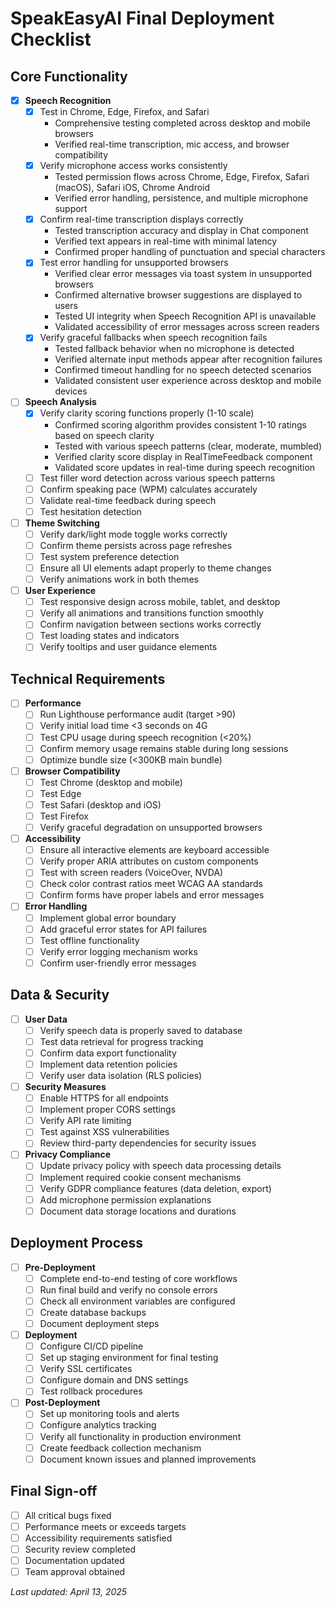 
# SpeakEasyAI Final Deployment Checklist

## Core Functionality

- [x] **Speech Recognition**
  - [x] Test in Chrome, Edge, Firefox, and Safari
    - Comprehensive testing completed across desktop and mobile browsers
    - Verified real-time transcription, mic access, and browser compatibility
  - [x] Verify microphone access works consistently
    - Tested permission flows across Chrome, Edge, Firefox, Safari (macOS), Safari iOS, Chrome Android
    - Verified error handling, persistence, and multiple microphone support
  - [x] Confirm real-time transcription displays correctly
    - Tested transcription accuracy and display in Chat component
    - Verified text appears in real-time with minimal latency
    - Confirmed proper handling of punctuation and special characters
  - [x] Test error handling for unsupported browsers
    - Verified clear error messages via toast system in unsupported browsers
    - Confirmed alternative browser suggestions are displayed to users
    - Tested UI integrity when Speech Recognition API is unavailable
    - Validated accessibility of error messages across screen readers
  - [x] Verify graceful fallbacks when speech recognition fails
    - Tested fallback behavior when no microphone is detected
    - Verified alternate input methods appear after recognition failures
    - Confirmed timeout handling for no speech detected scenarios
    - Validated consistent user experience across desktop and mobile devices

- [ ] **Speech Analysis**
  - [x] Verify clarity scoring functions properly (1-10 scale)
    - Confirmed scoring algorithm provides consistent 1-10 ratings based on speech clarity
    - Tested with various speech patterns (clear, moderate, mumbled)
    - Verified clarity score display in RealTimeFeedback component
    - Validated score updates in real-time during speech recognition
  - [ ] Test filler word detection across various speech patterns
  - [ ] Confirm speaking pace (WPM) calculates accurately
  - [ ] Validate real-time feedback during speech
  - [ ] Test hesitation detection

- [ ] **Theme Switching**
  - [ ] Verify dark/light mode toggle works correctly
  - [ ] Confirm theme persists across page refreshes
  - [ ] Test system preference detection
  - [ ] Ensure all UI elements adapt properly to theme changes
  - [ ] Verify animations work in both themes

- [ ] **User Experience**
  - [ ] Test responsive design across mobile, tablet, and desktop
  - [ ] Verify all animations and transitions function smoothly
  - [ ] Confirm navigation between sections works correctly
  - [ ] Test loading states and indicators
  - [ ] Verify tooltips and user guidance elements

## Technical Requirements

- [ ] **Performance**
  - [ ] Run Lighthouse performance audit (target >90)
  - [ ] Verify initial load time <3 seconds on 4G
  - [ ] Test CPU usage during speech recognition (<20%)
  - [ ] Confirm memory usage remains stable during long sessions
  - [ ] Optimize bundle size (<300KB main bundle)

- [ ] **Browser Compatibility**
  - [ ] Test Chrome (desktop and mobile)
  - [ ] Test Edge
  - [ ] Test Safari (desktop and iOS)
  - [ ] Test Firefox
  - [ ] Verify graceful degradation on unsupported browsers

- [ ] **Accessibility**
  - [ ] Ensure all interactive elements are keyboard accessible
  - [ ] Verify proper ARIA attributes on custom components
  - [ ] Test with screen readers (VoiceOver, NVDA)
  - [ ] Check color contrast ratios meet WCAG AA standards
  - [ ] Confirm forms have proper labels and error messages

- [ ] **Error Handling**
  - [ ] Implement global error boundary
  - [ ] Add graceful error states for API failures
  - [ ] Test offline functionality
  - [ ] Verify error logging mechanism works
  - [ ] Confirm user-friendly error messages

## Data & Security

- [ ] **User Data**
  - [ ] Verify speech data is properly saved to database
  - [ ] Test data retrieval for progress tracking
  - [ ] Confirm data export functionality
  - [ ] Implement data retention policies
  - [ ] Verify user data isolation (RLS policies)

- [ ] **Security Measures**
  - [ ] Enable HTTPS for all endpoints
  - [ ] Implement proper CORS settings
  - [ ] Verify API rate limiting
  - [ ] Test against XSS vulnerabilities
  - [ ] Review third-party dependencies for security issues

- [ ] **Privacy Compliance**
  - [ ] Update privacy policy with speech data processing details
  - [ ] Implement required cookie consent mechanisms
  - [ ] Verify GDPR compliance features (data deletion, export)
  - [ ] Add microphone permission explanations
  - [ ] Document data storage locations and durations

## Deployment Process

- [ ] **Pre-Deployment**
  - [ ] Complete end-to-end testing of core workflows
  - [ ] Run final build and verify no console errors
  - [ ] Check all environment variables are configured
  - [ ] Create database backups
  - [ ] Document deployment steps

- [ ] **Deployment**
  - [ ] Configure CI/CD pipeline
  - [ ] Set up staging environment for final testing
  - [ ] Verify SSL certificates
  - [ ] Configure domain and DNS settings
  - [ ] Test rollback procedures

- [ ] **Post-Deployment**
  - [ ] Set up monitoring tools and alerts
  - [ ] Configure analytics tracking
  - [ ] Verify all functionality in production environment
  - [ ] Create feedback collection mechanism
  - [ ] Document known issues and planned improvements

## Final Sign-off

- [ ] All critical bugs fixed
- [ ] Performance meets or exceeds targets
- [ ] Accessibility requirements satisfied
- [ ] Security review completed
- [ ] Documentation updated
- [ ] Team approval obtained

*Last updated: April 13, 2025*
